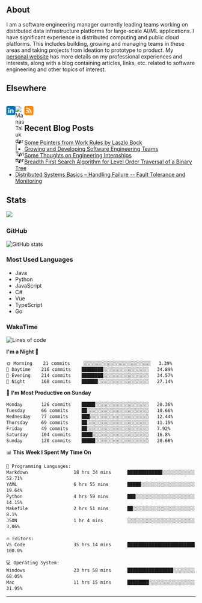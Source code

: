 ## About

I am a software engineering manager currently leading teams working on distrbuted data infrastructure platforms for large-scale AI/ML applications. I have significant experience in distributed computing and public cloud platforms. This includes building, growing and managing teams in these areas and taking projects from ideation to prototype to product. My [personal website](https://manastalukdar.github.io/) has more details on my professional experiences and interests, along with a blog containing articles, links, etc. related to software engineering and other topics of interest.

## Elsewhere

</br>

<a href="https://www.linkedin.com/in/manastalukdar" target="_blank">
  <img align="left" alt="Manas Talukdar | Linkedin" width="24px" src="https://raw.githubusercontent.com/edent/SuperTinyIcons/master/images/svg/linkedin.svg" />
</a>
<a href="https://www.twitter.com/manastalukdar" target="_blank">
  <img align="left" alt="Manas Talukdar | Twitter" width="24px" src="https://github.com/TheDudeThatCode/TheDudeThatCode/blob/master/Assets/Twitter.svg" />
</a>
<a href="https://manastalukdar.github.io/" target="_blank">
  <img align="left" alt="Manas Talukdar | Website" width="24px" src="https://github.com/edent/SuperTinyIcons/blob/master/images/svg/rss.svg" />
</a>

</br>

## Recent Blog Posts

<!-- BLOG:START -->
- [Some Pointers from Work Rules by Laszlo Bock](https://manastalukdar.github.io/blog/2020/01/25/work-rules-laszlo-bock-pointers/)
- [Growing and Developing Software Engineering Teams](https://manastalukdar.github.io/blog/2019/09/19/growing-developing-software-engineering-teams/)
- [Some Thoughts on Engineering Internships](https://manastalukdar.github.io/blog/2019/09/04/some-thoughts-on-engineering-internships/)
- [Breadth First Search Algorithm for Level Order Traversal of a Binary Tree](https://manastalukdar.github.io/blog/2019/08/29/breadth-first-search-binary-tree-level-order-traversal/)
- [Distributed Systems Basics – Handling Failure -- Fault Tolerance and Monitoring](https://manastalukdar.github.io/blog/2019/08/19/katemats-distributed-systems-fault-tolerance-monitoring/)
<!-- BLOG:END -->

## Stats

![](https://komarev.com/ghpvc/?username=manastalukdar)

### GitHub

![GitHub stats](https://github-readme-stats.vercel.app/api?username=manastalukdar&show_icons=true&hide_border=true&hide_rank=true&hide_title=true&icon_color=79ff97&text_color=cecac3&bg_color=4d4b4b)

### Most Used Languages

- Java
- Python
- JavaScript
- C#
- Vue
- TypeScript
- Go

<!--
![Top Langs](https://github-readme-stats.vercel.app/api/top-langs/?username=manastalukdar&layout=compact&hide_border=true&hide_title=true&icon_color=79ff97&text_color=cecac3&bg_color=4d4b4b)
-->

### WakaTime

<!--START_SECTION:waka-->
![Lines of code](https://img.shields.io/badge/From%20Hello%20World%20I%27ve%20Written-68373%20lines%20of%20code-blue)

**I'm a Night 🦉** 

```text
🌞 Morning    21 commits     ░░░░░░░░░░░░░░░░░░░░░░░░░   3.39% 
🌆 Daytime    216 commits    ████████░░░░░░░░░░░░░░░░░   34.89% 
🌃 Evening    214 commits    ████████░░░░░░░░░░░░░░░░░   34.57% 
🌙 Night      168 commits    ██████░░░░░░░░░░░░░░░░░░░   27.14%

```
📅 **I'm Most Productive on Sunday** 

```text
Monday       126 commits    █████░░░░░░░░░░░░░░░░░░░░   20.36% 
Tuesday      66 commits     ██░░░░░░░░░░░░░░░░░░░░░░░   10.66% 
Wednesday    77 commits     ███░░░░░░░░░░░░░░░░░░░░░░   12.44% 
Thursday     69 commits     ██░░░░░░░░░░░░░░░░░░░░░░░   11.15% 
Friday       49 commits     ██░░░░░░░░░░░░░░░░░░░░░░░   7.92% 
Saturday     104 commits    ████░░░░░░░░░░░░░░░░░░░░░   16.8% 
Sunday       128 commits    █████░░░░░░░░░░░░░░░░░░░░   20.68%

```


📊 **This Week I Spent My Time On** 

```text
💬 Programming Languages: 
Markdown                 18 hrs 34 mins      █████████████░░░░░░░░░░░░   52.71% 
YAML                     6 hrs 55 mins       █████░░░░░░░░░░░░░░░░░░░░   19.64% 
Python                   4 hrs 59 mins       ███░░░░░░░░░░░░░░░░░░░░░░   14.15% 
Makefile                 2 hrs 51 mins       ██░░░░░░░░░░░░░░░░░░░░░░░   8.1% 
JSON                     1 hr 4 mins         ░░░░░░░░░░░░░░░░░░░░░░░░░   3.06%

🔥 Editors: 
VS Code                  35 hrs 14 mins      █████████████████████████   100.0%

💻 Operating System: 
Windows                  23 hrs 58 mins      █████████████████░░░░░░░░   68.05% 
Mac                      11 hrs 15 mins      ████████░░░░░░░░░░░░░░░░░   31.95%

```


<!--END_SECTION:waka-->

---

<!--

**manastalukdar/manastalukdar** is a ✨ _special_ ✨ repository because its `README.md` (this file) appears on your GitHub profile.

Here are some ideas to get you started:

- 🔭 I’m currently working on ...
- 🌱 I’m currently learning ...
- 👯 I’m looking to collaborate on ...
- 🤔 I’m looking for help with ...
- 💬 Ask me about ...
- 📫 How to reach me: ...
- 😄 Pronouns: ...
- ⚡ Fun fact: ...
-->
